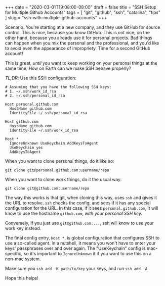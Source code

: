 +++
date = "2020-03-01T19:08:00-08:00"
draft = false
title = "SSH Setup for Multiple Github Accounts"
tags = [ "git", "github", "ssh", "catalina", "tips" ]
slug = "ssh-with-multiple-github-accounts"
+++

Scenario:
You're starting at a new company, and they use GitHub for source control.  This is nice, because you know GitHub.  This is _not_ nice, on the other hand, because you already use it for personal projects.  Bad things can happen when you mix the personal and the professional, and you'd like to avoid even the appearance of impropriety.  Time for a second GitHub account!

This is great, _until_ you want to keep working on your personal things at the same time.  How on Earth can we make SSH behave properly?

*TL;DR*: Use this SSH configuration:

```
# Assuming that you have the following SSH keys:
# 1. ~/.ssh/work_id_rsa
# 2. ~/.ssh/personal_id_rsa

Host personal.github.com
  HostName github.com
  IdentityFile ~/.ssh/personal_id_rsa

Host github.com
  HostName github.com
  IdentityFile ~/.ssh/work_id_rsa

Host *
  IgnoreUnknown UseKeychain,AddKeysToAgent
  UseKeychain yes
  AddKeysToAgent
```

When you want to clone personal things, do it like so:
```
git clone git@personal.github.com:username/repo
```

When you want to clone work things, do it the usual way:
```
git clone git@github.com:username/repo
```

The way this works is that git, when cloning this way, uses `ssh` and gives it the URL to resolve.  `ssh` checks the config, and sees if it has any special configuration for the URL.  In this case, if it sees `personal.github.com`, it will know to use the hostname `github.com`, _with your personal SSH key_.

Conversely, if you just use `git@github.com:...`, ssh will know to use your work key instead.

The final config entry, `Host *`, is global configuration that configures SSH to use a so-called agent.  In a nutshell, it means you won't have to enter your keys' passphrases over and over again. The "UseKeychain" config is mac-specific, so it's important to `IgnoreUnknown` it if you want to use this on a non-mac system.

Make sure you `ssh add -K path/to/key` your keys, and run `ssh add -A`.

Hope this helps!